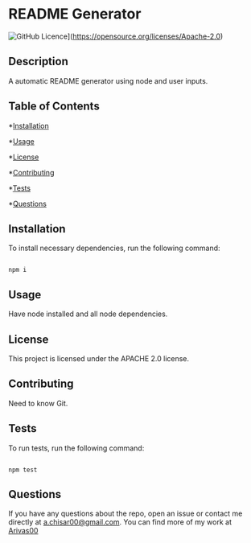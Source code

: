 # README Generator
![GitHub Licence](https://img.shields.io/badge/License-Apache%202.0-blue.svg)](https://opensource.org/licenses/Apache-2.0)

## Description

A automatic README generator using node and user inputs.

## Table of Contents

*[Installation](#installation)

*[Usage](#usage)

*[License](#license)

*[Contributing](#contributing)

*[Tests](#tests)

*[Questions](#questions)

## Installation

To install necessary dependencies, run the following command:

```

npm i
```

## Usage

Have node installed and all node dependencies.

## License

This project is licensed under the APACHE 2.0 license.

## Contributing

Need to know Git.

## Tests

To run tests, run the following command:

```

npm test
```

## Questions

If you have any questions about the repo, open an issue or contact me directly at <a.chisar00@gmail.com>. You can find more of my work at [Arivas00](https://github.com/Arivas00)
